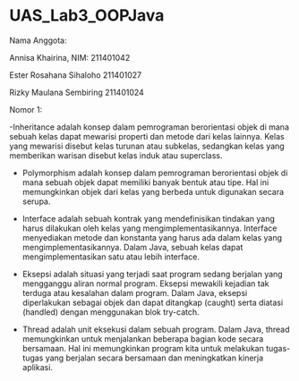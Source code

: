 # UAS_Lab3_OOPJava

Nama Anggota:


Annisa Khairina, NIM: 211401042

Ester Rosahana Sihaloho 211401027

Rizky Maulana Sembiring 211401024



Nomor 1:

-Inheritance adalah konsep dalam pemrograman berorientasi objek di mana sebuah kelas dapat mewarisi properti dan metode dari kelas lainnya. Kelas yang mewarisi disebut kelas turunan atau subkelas, sedangkan kelas yang memberikan warisan disebut kelas induk atau superclass.

- Polymorphism adalah konsep dalam pemrograman berorientasi objek di mana sebuah objek dapat memiliki banyak bentuk atau tipe. Hal ini memungkinkan objek dari kelas yang berbeda untuk digunakan secara serupa.

- Interface adalah sebuah kontrak yang mendefinisikan tindakan yang harus dilakukan oleh kelas yang mengimplementasikannya. Interface menyediakan metode dan konstanta yang harus ada dalam kelas yang mengimplementasikannya. Dalam Java, sebuah kelas dapat mengimplementasikan satu atau lebih interface.

- Eksepsi adalah situasi yang terjadi saat program sedang berjalan yang mengganggu aliran normal program. Eksepsi mewakili kejadian tak terduga atau kesalahan dalam program. Dalam Java, eksepsi diperlakukan sebagai objek dan dapat ditangkap (caught) serta diatasi (handled) dengan menggunakan blok try-catch.

- Thread adalah unit eksekusi dalam sebuah program. Dalam Java, thread memungkinkan untuk menjalankan beberapa bagian kode secara bersamaan. Hal ini memungkinkan program kita untuk melakukan tugas-tugas yang berjalan secara bersamaan dan meningkatkan kinerja aplikasi.
